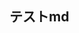 ## テストmd

<script src="https://gist.github.com/KKimishima/84c0e7060143ad04c1dfdcf0f8ef695f.js"></script>
